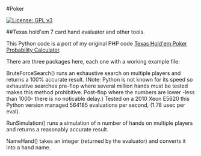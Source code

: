 #Poker

[![License: GPL v3](https://img.shields.io/badge/License-GPLv3-blue.svg)](https://www.gnu.org/licenses/gpl-3.0)

##Texas hold'em 7 card hand evaluator and other tools.

This Python code is a port of my original PHP code [Texas Hold'em Poker Probability Calculator](http://bokehman.satellites-xml.org/poker_calculator/).

There are three packages here, each one with a working example file:

BruteForceSearch() runs an exhaustive search on multiple players and returns a 100% accurate result. (Note: Python is not known for its speed so exhaustive searches pre-flop where several million hands must be tested makes this method prohibitive. Post-flop where the numbers are lower -less than 1000- there is no noticable delay.) Tested on a 2010 Xeon E5620 this Python version managed 564185 evaluations per second, (1.78 usec per eval).

RunSimulation() runs a simulation of n number of hands on multiple players and returns a reasonably accurate result.

NameHand() takes an integer (returned by the evaluator) and converts it into a hand name.
